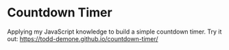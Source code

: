 # Countdown Timer
Applying my JavaScript knowledge to build a simple countdown timer.
Try it out: https://todd-demone.github.io/countdown-timer/